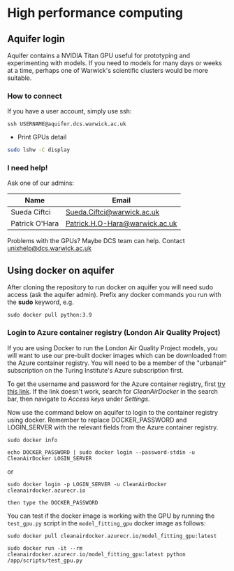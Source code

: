 # High performance computing
## Aquifer login
Aquifer contains a NVIDIA Titan GPU useful for prototyping and experimenting with models.
If you need to models for many days or weeks at a time, perhaps one of Warwick's scientific clusters would be more suitable.

### How to connect

If you have a user account, simply use ssh:

```
ssh USERNAME@aquifer.dcs.warwick.ac.uk
```

- Print GPUs detail

```bash
sudo lshw -C display
```

### I need help!

Ask one of our admins:

| Name        | Email |
| ----------- | ----------- |
| Sueda Ciftci      | Sueda.Ciftci@warwick.ac.uk       |
| Patrick O'Hara   | Patrick.H.O-Hara@warwick.ac.uk      |

Problems with the GPUs? Maybe DCS team can help. Contact unixhelp@dcs.warwick.ac.uk

## Using docker on aquifer

After cloning the repository to run docker on aquifer you will need sudo access (ask the aquifer admin).
Prefix any docker commands you run with the **sudo** keyword, e.g.

```
sudo docker pull python:3.9
``` 

### Login to Azure container registry (London Air Quality Project)

If you are using Docker to run the London Air Quality Project models, you will want to use our pre-built docker images which can be downloaded from the Azure container registry.
You will need to be a member of the "urbanair" subscription on the Turing Institute's Azure subscription first.

To get the username and password for the Azure container registry, first [try this link](https://portal.azure.com/#@turing.ac.uk/resource/subscriptions/ce98e060-eddd-4b54-a33f-b7a6de2ec45c/resourceGroups/RG_CLEANAIR_INFRASTRUCTURE/providers/Microsoft.ContainerRegistry/registries/CleanAirDocker/accessKey).
If the link doesn't work, search for *CleanAirDocker* in the search bar, then navigate to *Access keys* under *Settings*.

Now use the command below on aquifer to login to the container registry using docker.
Remember to replace DOCKER_PASSWORD and LOGIN_SERVER with the relevant fields from the Azure container registry.

```
sudo docker info
```

```
echo DOCKER_PASSWORD | sudo docker login --password-stdin -u CleanAirDocker LOGIN_SERVER
```

or 

```
sudo docker login -p LOGIN_SERVER -u CleanAirDocker cleanairdocker.azurecr.io

then type the DOCKER_PASSWORD
```


You can test if the docker image is working with the GPU by running the `test_gpu.py` script in the `model_fitting_gpu` docker image as follows:

```
sudo docker pull cleanairdocker.azurecr.io/model_fitting_gpu:latest

sudo docker run -it --rm  cleanairdocker.azurecr.io/model_fitting_gpu:latest python /app/scripts/test_gpu.py
```